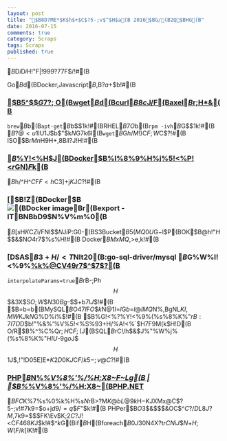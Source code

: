 ```yaml
---
layout: post
title: "$B8D?ME*$K$h$+$C$?5-;v$^$H$a(B 2016$BG/(B2Q$BHG(B"
date: 2016-07-15
comments: true
category: Scraps
tags: Scraps
published: true
---
```


$B$D$i$D$i$H!"F|!999?7$7$F$/!#(B

Go$B$d(BDocker,Javascript$B$,B?$a$+$b!#(B


### [$B5^$$$G%@%&%s%m!<%I$7$?$$;~$O(Bwget$B$d(Bcurl$B$8$c$J$/$F(Baxel$B$r;H$*$&(B](http://qiita.com/sarumonera/items/2b30999d7d41a4747d74)

`brew`$B$b(B`apt-get`$B$b$$$1$k!#(BRHEL$B7O$b(B`rpm -ivh`$B$G$$$1$k!#(B  
$B$?$@<u$1IU$1$J$$%5!<%P$b$"$k$N$G7k6I(B`wget`$B$G$h$/$M!)$C$F;W$C$?!#(B
ISO$B$rMn$H$9$H$+%f!<%9%1!<%9$,8B$i$l$?$J$!$H!#(B

### [$B%W%i%$%Y!<%H$J(BDocker$B%l%8%9%H%j%5!<%P!<$r%3%s%F%J$GN)$F$k(B](http://qiita.com/rsakao/items/617f54579278173d3c20)

$B$h$/$^$H$^$C$F$F<h$C3]$+$j$K$J$C$?!#(B

### [$B!Z(BDocker$B![(BDocker image$B$r(Bexport \- IT$B$NBbD9$N%V%m%0(B](http://www.aipacommander.com/entry/2015/12/10/205240)

$B$[$s$H$K%"!<%-%F%/%A%cGv$C$Z$i$/$FNI$$$N$J$i$P:G0-(BS3Bucket$B$5$(MQ0U$G$-$l$P(BOK$B$@$h!"$H$$$&$N$O4r$7$$%]%$%s%H!#(B
Docker$BMxMQ%b%A%Y$,>e$,$k!#(B

### [DSAS$B3+H/<T$NIt20(B:go\-sql\-driver/mysql $B$G%W%l!<%9%[%k%@CV49$r%5%]!<%H$7$^$7$?(B](http://dsas.blog.klab.org/archives/52191467.html)

`interpolateParams=true`$B$rB-$;$P$h$$$H$$$&3X$S$O;W$$$N30Bg$-$$$+$b$7$l$J$$!#(B
$B$=$b$=$b(BMySQL$B$O47$l$F$O$$$k$N$@$1$I$=$l$G$b$=$l@lMQ$N%$%s%W%C%H$,BgNL$KI,MW$K$J$k$N$G%D%i%$!#(B
$B%G!<%?%Y!<%9%(%s%8%K%"$rB:7I$7$D$D$b!"%&%'%V%5!<%S%93+H/%A!<%`$H$7$F9M$($k$H!D(B
O/R$B%^%C%Q$r;H$C$F;($J(BSQL$B$rC!$/$h$&$J%"%W%j%(%s%8%K%"$HIU$-9g$o$J$$$H$$$1$J$$%G!<%?%Y!<%9%(%s%8%K%"!"$,!"!D05E]E*$K2D0%A[$K$J$C$F$/$k5-;v$@$C$?!#(B


### [PHP$B$N%*%V%8%'%/%H;X8~F~Lg(B \| $B%*%V%8%'%/%H;X8~(BPHP\.NET](http://www.objective-php.net/basic/static)

$BFC$K%7%s%0%k%H%s$N%a%j%C%H$rB>?M$K@bL@$9$k$H$-$KJXMx$@$C$?5-;v!#7k9=$o$+$j$d$9$/=q$$$F$"$k!#(B
PHPer$B$O$3$&$$$&OC$^$C$?$/DL$8$J$$?M$,7k9=$$$FK\Ev$K;2$C$?$J!<$C$F46$8$K$J$k!#$^$k$G(Bif$B$H(Bforeach$B0J30$N4X?t$rCN$i$J$$$N$+$H;W$($F$/$k$[$I$K!#(B

